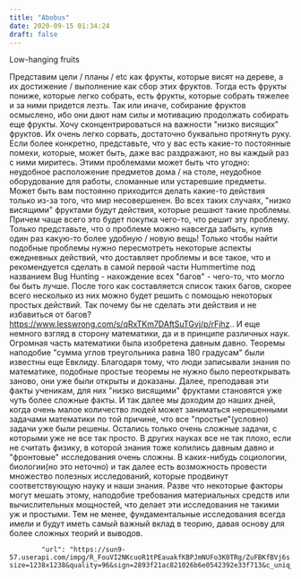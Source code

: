```yaml
---
title: "Abobus"
date: 2020-09-15 01:34:24
draft: false
---
```


Low-hanging fruits

Представим цели / планы / etc как фрукты, которые висят на дереве, а их достижение / выполнение как сбор этих фруктов. Тогда есть фрукты пониже, которые легко собрать, есть фрукты, которые собрать тяжелее и за ними придется лезть. Так или иначе, собирание фруктов осмыслено, ибо они дают нам силы и мотивацию продолжать собирать еще фрукты.
Хочу сконцентрироваться на важности "низко висящих" фруктов. Их очень легко сорвать, достаточно буквально протянуть руку. Если более конкретно, представьте, что у вас есть какие-то постоянные помехи, которые, может быть, даже вас раздражают, но вы каждый раз с ними миритесь. Этими проблемами может быть что угодно: неудобное расположение предметов дома / на столе, неудобное оборудование для работы, сломанные или устаревшие предметы. Может быть вам постоянно приходится делать какие-то действия только из-за того, что мир несовершенен.
Во всех таких случаях, "низко висящими" фруктами будут действия, которые решают такие проблемы. Причем чаще всего это будет покупка чего-то, что решит эту проблему. Только представьте, что о проблеме можно навсегда забыть, купив один раз какую-то более удобную / новую вещь! Только чтобы найти подобные проблемы нужно пересмотреть некоторые аспекты ежедневных действий, что доставляет проблемы и все такое, что и рекомендуется сделать в самой первой части Hummertime под названием Bug Hunting - нахождение всех "багов" - чего-то, что могло бы быть лучше. После того как составляется список таких багов, скорее всего несколько из них можно будет решить с помощью некоторых простых действий. Так почему бы не сделать эти действия и не избавиться от багов?
https://www.lesswrong.com/s/qRxTKm7DAftSuTGvj/p/rFjhz..
И еще немного взгляд в сторону математики, да и в принципе различных наук. Огромная часть математики была изобретена давным давно. Теоремы наподобие "сумма углов треугольника равна 180 градусам" были известны еще Евклиду. Благодаря тому, что люди записывали знания по математике, подобные простые теоремы не нужно было переоткрывать заново, они уже были открыты и доказаны. Далее, преподавая эти факты ученикам, для них "низко висящими" фруктами становятся уже чуть более сложные факты. И так далее мы доходим до наших дней, когда очень малое количество людей может заниматься нерешенными задачами математики по той причине, что все "простые"(условно) задачи уже были решены. Остались только очень сложные задачи, с которыми уже не все так просто.
В других науках все не так плохо, если не считать физику, в которой знания тоже копились давным давно и "фронтовые" исследования очень сложны. В каких-нибудь социологии, биологии(но это неточно) и так далее есть возможность провести множество полезных исследований, которые продвинут соответствующую науку и наши знания. Разве что некоторые факторы могут мешать этому, наподобие требования материальных средств или вычислительных мощностей, что делает эти исследования не такими уж и простыми. Тем не менее, фундаментальные исследования всегда имели и будут иметь самый важный вклад в теорию, давая основу для более сложных теорий и выводов.

            "url": "https://sun9-57.userapi.com/impg/R_FouVI2NKcuoR1tPEauakfKBPJmNUFo3K0TRg/ZuFBKfBVj6s.jpg?size=1238x1238&quality=96&sign=2893f21ac821026b6e0542392e33f713&c_uniq_tag=ko2DKJdzJQqeCR5wOAi2nlrW8IBPbR7nTLIWOIx_RGY&type=album",
